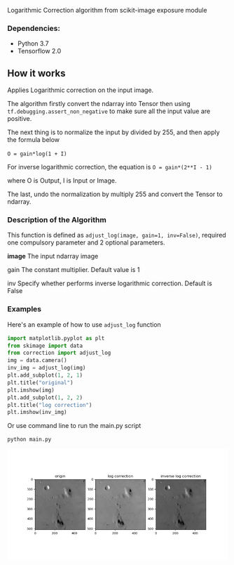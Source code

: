 Logarithmic Correction algorithm from scikit-image exposure module

### Dependencies:
- Python 3.7
- Tensorflow 2.0

## How it works
Applies Logarithmic correction on the input image.

The algorithm firstly convert the ndarray into Tensor 
then using ``tf.debugging.assert_non_negative`` to make sure all the input value are positive.
 
The next thing is to normalize the input by divided by 255, and then apply the formula below

``O = gain*log(1 + I)``

For inverse logarithmic correction, the equation is
``O = gain*(2**I - 1)``

where O is Output, I is Input or Image.

The last, undo the normalization by multiply 255 and convert the Tensor to ndarray.


### Description of the Algorithm
This function is defined as ``adjust_log(image, gain=1, inv=False)``, 
required one compulsory parameter and 2 optional parameters.

**image** The input ndarray image

gain The constant multiplier. Default value is 1

inv Specify whether performs inverse logarithmic correction. Default is False

### Examples
Here's an example of how to use ``adjust_log`` function
```python
import matplotlib.pyplot as plt
from skimage import data
from correction import adjust_log
img = data.camera()
inv_img = adjust_log(img)
plt.add_subplot(1, 2, 1)
plt.title("original")
plt.imshow(img)
plt.add_subplot(1, 2, 2)
plt.title("log correction")
plt.imshow(inv_img)
```

Or use command line to run the main.py script
```shell script
python main.py
```
![](correction_result.png)
